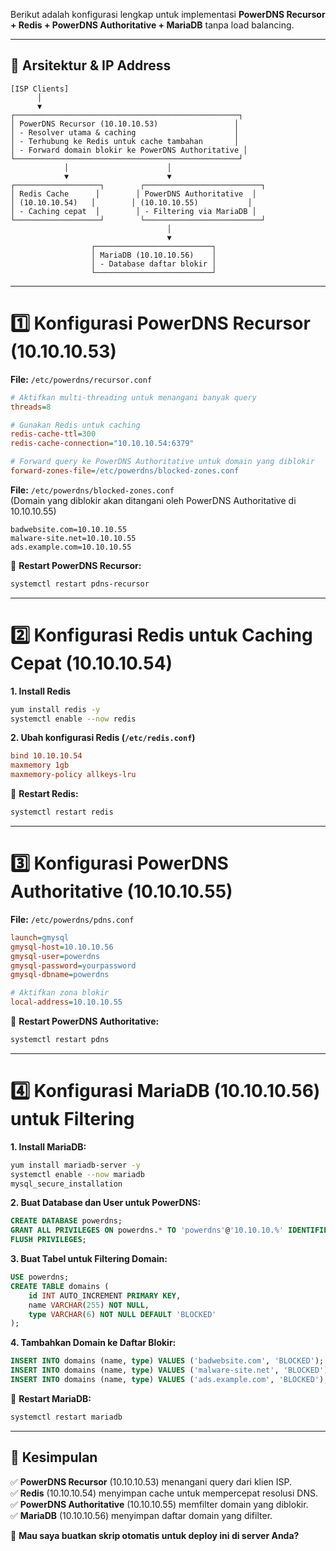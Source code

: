 Berikut adalah konfigurasi lengkap untuk implementasi **PowerDNS Recursor + Redis + PowerDNS Authoritative + MariaDB** tanpa load balancing.  

---

## **📌 Arsitektur & IP Address**  
```
[ISP Clients]  
      │  
      ▼  
┌──────────────────────────────────────────────────┐  
│ PowerDNS Recursor (10.10.10.53)                 │  
│ - Resolver utama & caching                      │  
│ - Terhubung ke Redis untuk cache tambahan       │  
│ - Forward domain blokir ke PowerDNS Authoritative │  
└──────────────────────────────────────────────────┘  
            │                      │  
            ▼                      ▼  
┌───────────────────┐        ┌──────────────────────────┐  
│ Redis Cache      │        │ PowerDNS Authoritative  │  
│ (10.10.10.54)   │        │ (10.10.10.55)           │  
│ - Caching cepat  │        │ - Filtering via MariaDB │  
└───────────────────┘        └──────────────────────────┘  
                                   │  
                                   ▼  
                  ┌──────────────────────────┐  
                  │ MariaDB (10.10.10.56)    │  
                  │ - Database daftar blokir │  
                  └──────────────────────────┘  
```
---

# **1️⃣ Konfigurasi PowerDNS Recursor (10.10.10.53)**
**File:** `/etc/powerdns/recursor.conf`
```ini
# Aktifkan multi-threading untuk menangani banyak query
threads=8

# Gunakan Redis untuk caching
redis-cache-ttl=300
redis-cache-connection="10.10.10.54:6379"

# Forward query ke PowerDNS Authoritative untuk domain yang diblokir
forward-zones-file=/etc/powerdns/blocked-zones.conf
```
**File:** `/etc/powerdns/blocked-zones.conf`  
(Domain yang diblokir akan ditangani oleh PowerDNS Authoritative di 10.10.10.55)
```
badwebsite.com=10.10.10.55
malware-site.net=10.10.10.55
ads.example.com=10.10.10.55
```
🚀 **Restart PowerDNS Recursor:**  
```bash
systemctl restart pdns-recursor
```

---

# **2️⃣ Konfigurasi Redis untuk Caching Cepat (10.10.10.54)**
**1. Install Redis**  
```bash
yum install redis -y
systemctl enable --now redis
```
**2. Ubah konfigurasi Redis (`/etc/redis.conf`)**  
```ini
bind 10.10.10.54
maxmemory 1gb
maxmemory-policy allkeys-lru
```
🚀 **Restart Redis:**  
```bash
systemctl restart redis
```

---

# **3️⃣ Konfigurasi PowerDNS Authoritative (10.10.10.55)**
**File:** `/etc/powerdns/pdns.conf`
```ini
launch=gmysql
gmysql-host=10.10.10.56
gmysql-user=powerdns
gmysql-password=yourpassword
gmysql-dbname=powerdns

# Aktifkan zona blokir
local-address=10.10.10.55
```
🚀 **Restart PowerDNS Authoritative:**  
```bash
systemctl restart pdns
```

---

# **4️⃣ Konfigurasi MariaDB (10.10.10.56) untuk Filtering**
**1. Install MariaDB:**  
```bash
yum install mariadb-server -y
systemctl enable --now mariadb
mysql_secure_installation
```
**2. Buat Database dan User untuk PowerDNS:**  
```sql
CREATE DATABASE powerdns;
GRANT ALL PRIVILEGES ON powerdns.* TO 'powerdns'@'10.10.10.%' IDENTIFIED BY 'yourpassword';
FLUSH PRIVILEGES;
```
**3. Buat Tabel untuk Filtering Domain:**  
```sql
USE powerdns;
CREATE TABLE domains (
    id INT AUTO_INCREMENT PRIMARY KEY,
    name VARCHAR(255) NOT NULL,
    type VARCHAR(6) NOT NULL DEFAULT 'BLOCKED'
);
```
**4. Tambahkan Domain ke Daftar Blokir:**  
```sql
INSERT INTO domains (name, type) VALUES ('badwebsite.com', 'BLOCKED');
INSERT INTO domains (name, type) VALUES ('malware-site.net', 'BLOCKED');
INSERT INTO domains (name, type) VALUES ('ads.example.com', 'BLOCKED');
```
🚀 **Restart MariaDB:**  
```bash
systemctl restart mariadb
```

---

## **📌 Kesimpulan**
✅ **PowerDNS Recursor** (10.10.10.53) menangani query dari klien ISP.  
✅ **Redis** (10.10.10.54) menyimpan cache untuk mempercepat resolusi DNS.  
✅ **PowerDNS Authoritative** (10.10.10.55) memfilter domain yang diblokir.  
✅ **MariaDB** (10.10.10.56) menyimpan daftar domain yang difilter.  

🚀 **Mau saya buatkan skrip otomatis untuk deploy ini di server Anda?**
